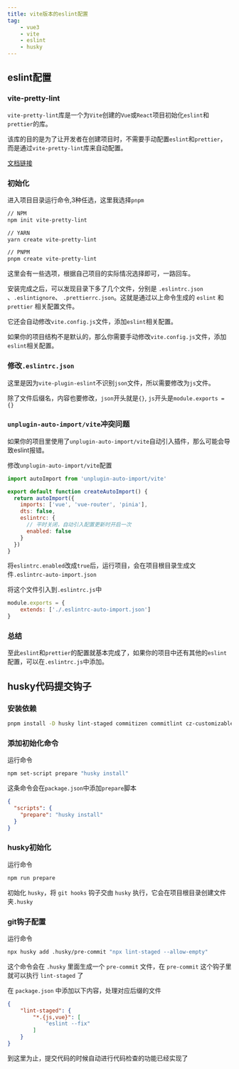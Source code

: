 ```yaml
---
title: vite版本的eslint配置
tag: 
    - vue3
    - vite
    - eslint
    - husky
---
```


## eslint配置

### vite-pretty-lint

`vite-pretty-lint`库是一个为`Vite`创建的`Vue`或`React`项目初始化`eslint`和`prettier`的库。

该库的目的是为了让开发者在创建项目时，不需要手动配置`eslint`和`prettier`，而是通过`vite-pretty-lint`库来自动配置。

[文档链接](https://www.npmjs.com/package/create-vite-pretty-lint)




### 初始化

进入项目目录运行命令,3种任选，这里我选择`pnpm`

```bash
// NPM
npm init vite-pretty-lint

// YARN
yarn create vite-pretty-lint

// PNPM
pnpm create vite-pretty-lint
```

这里会有一些选项，根据自己项目的实际情况选择即可，一路回车。

安装完成之后，可以发现目录下多了几个文件，分别是 `.eslintrc.json` 、`.eslintignore`、 `.prettierrc.json`。这就是通过以上命令生成的 `eslint` 和 `prettier` 相关配置文件。

它还会自动修改`vite.config.js`文件，添加`eslint`相关配置。

如果你的项目结构不是默认的，那么你需要手动修改`vite.config.js`文件，添加`eslint`相关配置。

### 修改`.eslintrc.json`

这里是因为`vite-plugin-eslint`不识别`json`文件，所以需要修改为`js`文件。

除了文件后缀名，内容也要修改，`json`开头就是`{}`, `js`开头是`module.exports = {}`


### `unplugin-auto-import/vite`冲突问题

如果你的项目里使用了`unplugin-auto-import/vite`自动引入插件，那么可能会导致eslint报错。

修改`unplugin-auto-import/vite`配置

```js
import autoImport from 'unplugin-auto-import/vite'

export default function createAutoImport() {
  return autoImport({
    imports: ['vue', 'vue-router', 'pinia'],
    dts: false,
    eslintrc: {
      // 平时关闭，自动引入配置更新时开启一次
      enabled: false
    }
  })
}
```

将`eslintrc.enabled`改成`true`后，运行项目，会在项目根目录生成文件`.eslintrc-auto-import.json`

将这个文件引入到`.eslintrc.js`中

```js
module.exports = {
    extends: ['./.eslintrc-auto-import.json']
}
```

### 总结

至此`eslint`和`prettier`的配置就基本完成了，如果你的项目中还有其他的`eslint`配置，可以在`.eslintrc.js`中添加。


## husky代码提交钩子

### 安装依赖

```bash
pnpm install -D husky lint-staged commitizen commitlint cz-customizable commitlint-config-cz @commitlint/config-conventional
```

### 添加初始化命令

运行命令

```bash
npm set-script prepare "husky install"
```

这条命令会在`package.json`中添加`prepare`脚本

```json
{
  "scripts": {
    "prepare": "husky install"
  }
}
```

### husky初始化

运行命令

```bash
npm run prepare
```

初始化 `husky`，将 `git hooks` 钩子交由 `husky` 执行，它会在项目根目录创建文件夹`.husky`

### git钩子配置

运行命令

```bash
npx husky add .husky/pre-commit "npx lint-staged --allow-empty"
```

这个命令会在 `.husky` 里面生成一个 `pre-commit` 文件，在 `pre-commit` 这个钩子里就可以执行 `lint-staged` 了

在 `package.json` 中添加以下内容，处理对应后缀的文件

```json
{
    "lint-staged": {
        "*.{js,vue}": [
            "eslint --fix"
        ]
    }
}
```

到这里为止，提交代码的时候自动进行代码检查的功能已经实现了